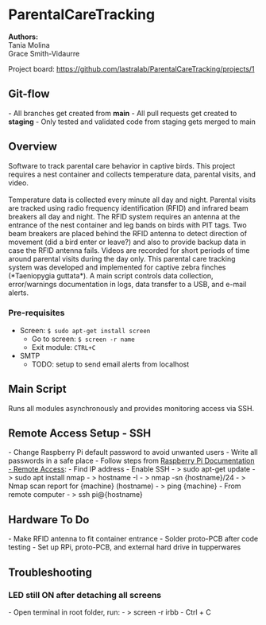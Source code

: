<h1>ParentalCareTracking</h1>
<b>Authors:</b><br>
Tania Molina<br>
Grace Smith-Vidaurre

Project board: https://github.com/lastralab/ParentalCareTracking/projects/1 <br>
<h2>Git-flow</h2>
- All branches get created from <b>main</b>
- All pull requests get created to <b>staging</b>
- Only tested and validated code from staging gets merged to main

<h2>Overview</h2>
Software to track parental care behavior in captive birds. This project requires a nest container and collects temperature data, parental visits, and video.
<br><br>
Temperature data is collected every minute all day and night. Parental visits are tracked using radio frequency identification (RFID) and infrared beam breakers all day and night. The RFID system requires an antenna at the entrance of the nest container and leg bands on birds with PIT tags. Two beam breakers are placed behind the RFID antenna to detect direction of movement (did a bird enter or leave?) and also to provide backup data in case the RFID antenna fails. Videos are recorded for short periods of time around parental visits during the day only.
This parental care tracking system was developed and implemented for captive zebra finches (*Taeniopygia guttata*). A main script controls data collection, error/warnings documentation in logs, data transfer to a USB, and e-mail alerts.
<h3>Pre-requisites</h3>

- Screen: ```$ sudo apt-get install screen```
  - Go to screen: ````$ screen -r name ````
  - Exit module: ````CTRL+C ````
- SMTP
  - TODO: setup to send email alerts from localhost

<h2>Main Script</h2>
<p>Runs all modules asynchronously and provides monitoring access via SSH.</p>

<h2>Remote Access Setup - SSH</h2>
- Change Raspberry Pi default password to avoid unwanted users
- Write all passwords in a safe place
- Follow steps from <a href="https://www.raspberrypi.com/documentation/computers/remote-access.html">Raspberry Pi Documentation - Remote Access</a>:
  - Find IP address
  - Enable SSH
- > sudo apt-get update
- > sudo apt install nmap
- > hostname -I
- > nmap -sn {hostname}/24
  - > Nmap scan report for {machine} (hostname)
- > ping {machine}
- From remote computer
  - > ssh pi@{hostname}

<h2>Hardware To Do</h2>
- Make RFID antenna to fit container entrance
- Solder proto-PCB after code testing
- Set up RPi, proto-PCB, and external hard drive in tupperwares


<h2>Troubleshooting</h2>
<h3>LED still ON after detaching all screens</h3>
- Open terminal in root folder, run:
  - > screen -r irbb
  - Ctrl + C